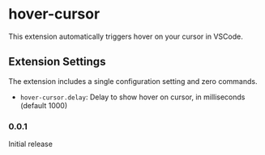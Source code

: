 # hover-cursor

This extension automatically triggers hover on your cursor in VSCode.

## Extension Settings

The extension includes a single configuration setting and zero commands.

* `hover-cursor.delay`: Delay to show hover on cursor, in milliseconds (default 1000)

### 0.0.1

Initial release